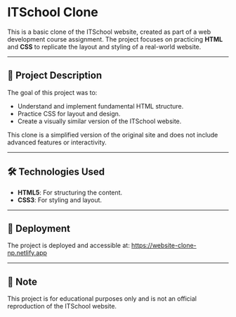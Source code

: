 # ITSchool Clone

This is a basic clone of the ITSchool website, created as part of a web development course assignment. The project focuses on practicing **HTML** and **CSS** to replicate the layout and styling of a real-world website.

---

## 📜 Project Description

The goal of this project was to:

- Understand and implement fundamental HTML structure.
- Practice CSS for layout and design.
- Create a visually similar version of the ITSchool website.

This clone is a simplified version of the original site and does not include advanced features or interactivity.

---

## 🛠️ Technologies Used

- **HTML5**: For structuring the content.
- **CSS3**: For styling and layout.

---

## 🚀 Deployment

The project is deployed and accessible at: https://website-clone-np.netlify.app

---

## 📌 Note

This project is for educational purposes only and is not an official reproduction of the ITSchool website.
